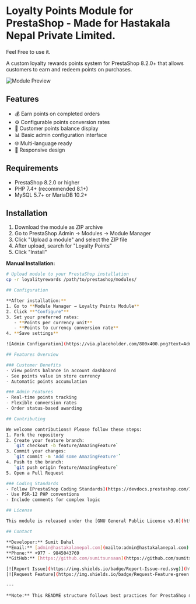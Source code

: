 
# Loyalty Points Module for PrestaShop - Made for Hastakala Nepal Private Limited.
Feel Free to use it. 

A custom loyalty rewards points system for PrestaShop 8.2.0+ that allows customers to earn and redeem points on purchases.

![Module Preview](https://via.placeholder.com/800x400.png?text=Loyalty+Points+Module+Preview)

## Features

- 💰 Earn points on completed orders
- ⚙️ Configurable points conversion rates
- 👤 Customer points balance display
- 📊 Basic admin configuration interface
- 🌐 Multi-language ready
- 📱 Responsive design

## Requirements

- PrestaShop 8.2.0 or higher
- PHP 7.4+ (recommended 8.1+)
- MySQL 5.7+ or MariaDB 10.2+

## Installation

1. Download the module as ZIP archive
2. Go to PrestaShop Admin → Modules → Module Manager
3. Click "Upload a module" and select the ZIP file
4. After upload, search for "Loyalty Points"
5. Click "Install"

**Manual Installation:**
```bash
# Upload module to your PrestaShop installation
cp -r loyalityrewards /path/to/prestashop/modules/

## Configuration

**After installation:**
1. Go to **Module Manager → Loyalty Points Module**
2. Click **"Configure"**
3. Set your preferred rates:
   - **Points per currency unit**
   - **Points to currency conversion rate**
4. **Save settings**

![Admin Configuration](https://via.placeholder.com/800x400.png?text=Admin+Configuration+Screen)

## Features Overview

### Customer Benefits
- View points balance in account dashboard
- See points value in store currency
- Automatic points accumulation

### Admin Features
- Real-time points tracking
- Flexible conversion rates
- Order status-based awarding

## Contributing

We welcome contributions! Please follow these steps:
1. Fork the repository
2. Create your feature branch:  
   `git checkout -b feature/AmazingFeature`
3. Commit your changes:  
   `git commit -m 'Add some AmazingFeature'`
4. Push to the branch:  
   `git push origin feature/AmazingFeature`
5. Open a Pull Request

### Coding Standards
- Follow [PrestaShop Coding Standards](https://devdocs.prestashop.com/1.7/development/coding-standards/)
- Use PSR-12 PHP conventions
- Include comments for complex logic

## License

This module is released under the [GNU General Public License v3.0](https://www.gnu.org/licenses/gpl-3.0.en.html).

## Contact

**Developer:** Sumit Dahal  
**Email:** [admin@hastakalanepal.com](mailto:admin@hastakalanepal.com)  
**Phone:** +977 - 9845043769  
**GitHub:** [https://github.com/sumitsunsaan](https://github.com/sumitsunsaan)  

[![Report Issue](https://img.shields.io/badge/Report-Issue-red.svg)](https://github.com/sumitsunsaan/Loyality-Points--PrestaShop-Module/issues)
[![Request Feature](https://img.shields.io/badge/Request-Feature-green.svg)](https://github.com/sumitsunsaan/Loyality-Points--PrestaShop-Module/issues)

---

**Note:** This README structure follows best practices for PrestaShop module documentation. Replace placeholder images with actual screenshots for better user engagement.
